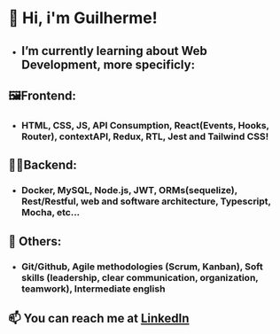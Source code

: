 # 👋 Hi, i'm Guilherme!
- ## I’m currently learning about Web Development, more specificly:
## 🖼️Frontend:
- ### HTML, CSS, JS, API Consumption, React(Events, Hooks, Router), contextAPI, Redux, RTL, Jest and Tailwind CSS!
## 👨‍💻Backend:
- ### Docker, MySQL, Node.js, JWT, ORMs(sequelize), Rest/Restful, web and software architecture, Typescript, Mocha, etc...
## 🔀 Others:
- ### Git/Github, Agile methodologies (Scrum, Kanban), Soft skills (leadership, clear communication, organization, teamwork), Intermediate english
## 📫 You can reach me at <a href="https://www.linkedin.com/in/guihallmann/"> LinkedIn </a>
